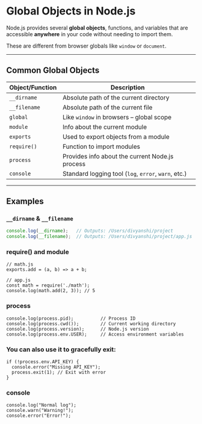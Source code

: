 #  Global Objects in Node.js

Node.js provides several **global objects**, functions, and variables that are accessible **anywhere** in your code without needing to import them.

These are different from browser globals like `window` or `document`.

---

## Common Global Objects

| Object/Function | Description |
|-----------------|-------------|
| `__dirname`     | Absolute path of the current directory |
| `__filename`    | Absolute path of the current file |
| `global`        | Like `window` in browsers – global scope |
| `module`        | Info about the current module |
| `exports`       | Used to export objects from a module |
| `require()`     | Function to import modules |
| `process`       | Provides info about the current Node.js process |
| `console`       | Standard logging tool (`log`, `error`, `warn`, etc.) |

---

## Examples

### `__dirname` & `__filename`

```js
console.log(__dirname);   // Outputs: /Users/divyanshi/project
console.log(__filename);  // Outputs: /Users/divyanshi/project/app.js
```
### require() and module
```
// math.js
exports.add = (a, b) => a + b;

// app.js
const math = require('./math');
console.log(math.add(2, 3)); // 5
```
### process
```
console.log(process.pid);          // Process ID
console.log(process.cwd());        // Current working directory
console.log(process.version);      // Node.js version
console.log(process.env.USER);     // Access environment variables
```
### You can also use it to gracefully exit:
```
if (!process.env.API_KEY) {
  console.error("Missing API_KEY");
  process.exit(1); // Exit with error
}
```
### console
```
console.log("Normal log");
console.warn("Warning!");
console.error("Error!");
```
